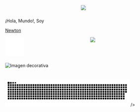 <!-- Encabezado de nivel 1 centrado -->
<h1 align="center">  
  <img src="https://media.giphy.com/media/mGcNjsfWAjY5AEZNw6/giphy.gif" width="50"></h2>
  <!-- Texto de saludo -->
  ¡Hola, Mundo!, Soy
  
  <!-- Enlace al perfil de GitHub -->
  <a href="https://github.com/Newton364">Newton</a>  
  
  <!-- Imagen animada de manita saludando -->
  <img 
    src="https://github.com/Kathryn-Jie/Kathryn-Jie/blob/main/wave.gif" 
    width="60px" 
    alt="GIF de saludo" 
  />
  <img align='right' src="https://media.giphy.com/media/ieyl9zmCjO4b4t6qoY/giphy.gif" width="230">
</h1>

</div>


<!-- Contenedor de la imagen decorativa -->
<div style="display: flex; justify-content: space-between; align-items: center; margin-top: 20px;">
  <picture>
    <img 
      align="right" 
      src="https://github.com/7oSkaaa/7oSkaaa/blob/main/Images/Right_Side.gif?raw=true" 
      width="250px" 
      alt="Imagen decorativa" 
    />
  </picture>
</div>

<!-- Espaciado para separar elementos -->
<br/>

<!-- Snake Game con dimensiones ajustadas -->
<div style="margin-top: 20px;">
  <picture>
    <source 
      media="(prefers-color-scheme: dark)" 
      srcset="https://raw.githubusercontent.com/itsmeshibintmz/itsmeshibintmz/8c4c442a1c6a6c7b963e5d473e5aec52c42b5ea3/github-contribution-grid-snake-sissa.svg"
    />
    <source 
      media="(prefers-color-scheme: light)" 
      srcset="https://raw.githubusercontent.com/itsmeshibintmz/itsmeshibintmz/8c4c442a1c6a6c7b963e5d473e5aec52c42b5ea3/github-contribution-grid-snake-sissa-white.svg"
    />
    <img 
      src="https://raw.githubusercontent.com/itsmeshibintmz/itsmeshibintmz/8c4c442a1c6a6c7b963e5d473e5aec52c42b5ea3/github-contribution-grid-snake-sissa.svg" 
      alt="Snake Game" 
      style="width: 400px; height: auto;" <!-- Cambia las dimensiones según sea necesario -->
    />
  </picture>
</div>
